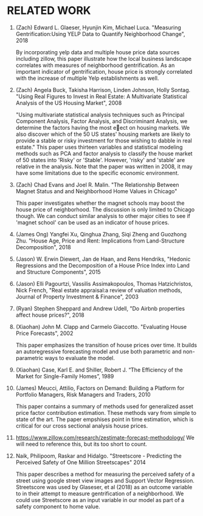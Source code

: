 # RELATED WORK

1. (Zach) Edward L. Glaeser, Hyunjin Kim, Michael Luca. "Measuring Gentrification:Using YELP Data to Quantify Neighborhood Change", 2018

   By incorporating yelp data and multiple house price data sources including zillow, this paper illustrate how the local business landscape correlates with measures of neighborhood gentrification. As an important indicator of gentrification, house price is strongly correlated with the increase of multiple Yelp establishments as well. 
   
2. (Zach) Angela Buck, Takisha Harrison, Linden Johnson, Holly Sontag. "Using Real Figures to Invest in Real Estate: A Multivariate Statistical Analysis of the US Housing Market", 2008
   
   "Using multivariate statistical analysis techniques such as Principal Component Analysis,
    Factor Analysis, and Discriminant Analysis, we determine the factors having the most eect on housing
    markets. We also discover which of the 50 US states' housing markets are likely to provide a stable or risky
    investment for those wishing to dabble in real estate."
    This paper uses thirteen variables and statistical modeling methods such as PCA and factor analysis to classify the house market of 50     states into 'Risky' or 'Stable'. However, 'risky' and 'stable' are relative in the analysis. Note that the paper was written in 2008,     it may have some limitations due to the specific economic environment. 
   
3. (Zach) Chad Evans and Joel R. Malin. "The Relationship Between Magnet Status and and Neighborhood Home Values in Chicago"

    This paper investigates whether the magnet schools may boost the house price of neighborhood. The discussion is only limited to           Chicago though. We can conduct similar analysis to other major cities to see if 'magnet school' can be used as an indicator of house       prices. 
4. (James Ong) Yangfei Xu, Qinghua Zhang, Siqi Zheng and Guozhong Zhu. "House Age, Price and Rent: Implications from Land-Structure Decomposition", 2018

    
    
5. (Jason) W. Erwin Diewert, Jan de Haan, and Rens Hendriks, "Hedonic Regressions and the Decomposition of a House Price Index into Land and Structure Components", 2015
6. (Jason) Elli Pagourtzi, Vassilis Assimakopoulos, Thomas Hatzichristos, Nick French, "Real estate appraisal:a review of valuation methods, Journal of Property Investment & Finance", 2003
7. (Ryan) Stephen Sheppard and Andrew Udell, "Do Airbnb properties affect house prices?", 2018
8. (Xiaohan) John M. Clapp and Carmelo Giaccotto. "Evaluating House Price Forecasts", 2002

   This paper emphasizes the transition of house prices over time. It builds an autoregressive forecasting model and use both parametric      and non-parametric ways to evaluate the model.
   
9. (Xiaohan) Case, Karl E. and Shiller, Robert J. “The Efficiency of the Market for Single-Family Homes”, 1989

10. (James) Meucci, Attilio, Factors on Demand: Building a Platform for Portfolio Managers, Risk Managers and Traders, 2010

     This paper contains a summary of methods used for generalized asset price factor contribution estimation. These methods vary from           simple to state of the art.  The paper empshises point in time estimation,  which is critical for our cross sectional analysis           house prices.
     
11. https://www.zillow.com/research/zestimate-forecast-methodology/
   We will need to reference this,  but its too short to count. 
   
12. Naik, Philipoom, Raskar and Hidalgo.  "Streetscore - Predicting the Perceived Safety of One Million Streetscapes" 2014
      
      This paper describes a method for measuring the perceived safety of a street using google street view images and Support Vector           Regression.  Streetscore was used by Glaseser, et al (2018) as an outcome variable to in their attempt to measure gentrification          of a neighborhood.  We could use Streetscore as an input variable in our model as part of a safety component to home value.
   
